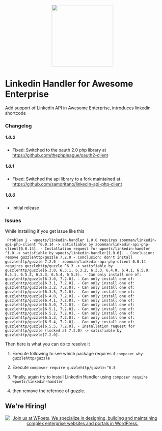 <p align="center">
<a href="https://www.wpoets.com/" target="_blank"><img width="200"src="https://www.wpoets.com/wp-content/uploads/2018/05/WPoets-logo-1.svg"></a>
</p>

# Linkedin Handler for Awesome Enterprise
Add support of LinkedIn API in Awesome Enterprise, introduces linkedin shortcode

### Changelog  

##### 1.0.2
* Fixed: Switched to the oauth 2.0 php library at https://github.com/thephpleague/oauth2-client

##### 1.0.1
* Fixed: Switched the api library to a fork maintained at  https://github.com/samoritano/linkedin-api-php-client
  
##### 1.0.0  
* Initial release

### Issues 

While installing if you get issue like this 

` Problem 1
    - wpoets/linkedin-handler 1.0.0 requires zoonman/linkedin-api-php-client ^0.0.14 -> satisfiable by zoonman/linkedin-api-php-client[0.0.14].
    - Installation request for wpoets/linkedin-handler ^1.0 -> satisfiable by wpoets/linkedin-handler[1.0.0].
    - Conclusion: remove guzzlehttp/guzzle 7.2.0
    - Conclusion: don't install guzzlehttp/guzzle 7.2.0
    - zoonman/linkedin-api-php-client 0.0.14 requires guzzlehttp/guzzle ^6.3 -> satisfiable by guzzlehttp/guzzle[6.3.0, 6.3.1, 6.3.2, 6.3.3, 6.4.0, 6.4.1, 6.5.0, 6.5.1, 6.5.2, 6.5.3, 6.5.4, 6.5.5].
    - Can only install one of: guzzlehttp/guzzle[6.3.0, 7.2.0].
    - Can only install one of: guzzlehttp/guzzle[6.3.1, 7.2.0].
    - Can only install one of: guzzlehttp/guzzle[6.3.2, 7.2.0].
    - Can only install one of: guzzlehttp/guzzle[6.3.3, 7.2.0].
    - Can only install one of: guzzlehttp/guzzle[6.4.0, 7.2.0].
    - Can only install one of: guzzlehttp/guzzle[6.4.1, 7.2.0].
    - Can only install one of: guzzlehttp/guzzle[6.5.0, 7.2.0].
    - Can only install one of: guzzlehttp/guzzle[6.5.1, 7.2.0].
    - Can only install one of: guzzlehttp/guzzle[6.5.2, 7.2.0].
    - Can only install one of: guzzlehttp/guzzle[6.5.3, 7.2.0].
    - Can only install one of: guzzlehttp/guzzle[6.5.4, 7.2.0].
    - Can only install one of: guzzlehttp/guzzle[6.5.5, 7.2.0].
    - Installation request for guzzlehttp/guzzle (locked at 7.2.0) -> satisfiable by guzzlehttp/guzzle[7.2.0].`

Then here is what you can do to resolve it

1. Execute following to see which package requires it
`composer why guzzlehttp/guzzle`

2. Execute `composer require guzzlehttp/guzzle:^6.5`

3. Finally, again try to install LinkedIn Handler using
`composer require wpoets/linkedin-handler`

4. then remove the refernce of guzzle.



## We're Hiring!

<p align="center">
<a href="https://www.wpoets.com/careers/"><img src="https://www.wpoets.com/wp-content/uploads/2020/11/work-with-us_1776x312.png" alt="Join us at WPoets, We specialize in designing, building and maintaining complex enterprise websites and portals in WordPress."></a>
</p>